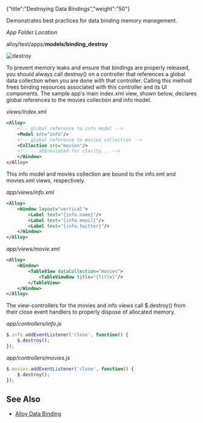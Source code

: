 {"title":"Destroying Data Bindings","weight":"50"}

Demonstrates best practices for data binding memory management.

*App Folder Location*

alloy/test/apps/**models/binding\_destroy**

![destroy](/Images/appc/download/attachments/41846652/destroy.png)

To prevent memory leaks and ensure that bindings are properly released, you should always call destroy() on a controller that references a global data collection when you are done with that controller. Calling this method frees binding resources associated with this controller and its UI components. The sample app's main index.xml view, shown below, declares global references to the movies collection and info model.

*views/index.xml*

```xml
<Alloy>
    <!-- global reference to info model -->
    <Model src="info"/>
    <!-- global reference to movies collection -->
    <Collection src="movies"/>
    <!-- ...abbreviated for clarity... -->
    </Window>
</Alloy>
```

This info model and movies collection are bound to the info.xml and movies.xml views, respectively.

*app/views/info.xml*

```xml
<Alloy>
    <Window layout="vertical">
        <Label text="{info.name}"/>
        <Label text="{info.email}"/>
        <Label text="{info.twitter}"/>
    </Window>
</Alloy>
```

*app/views/movie.xml*

```xml
<Alloy>
    <Window>
        <TableView dataCollection="movies">
            <TableViewRow title="{title}"/>
        </TableView>
    </Window>
</Alloy>
```

The view-controllers for the movies and info views call $.destroy() from their close event handlers to properly dispose of allocated memory.

*app/controllers/info.js*

```javascript
$.info.addEventListener('close', function() {
    $.destroy();
});
```

*app/controllers/movies.js*

```javascript
$.movies.addEventListener('close', function() {
    $.destroy();
});
```

## See Also

* [Alloy Data Binding](/docs/appc/Alloy_Framework/Alloy_Guide/Alloy_Models/Alloy_Data_Binding/)
